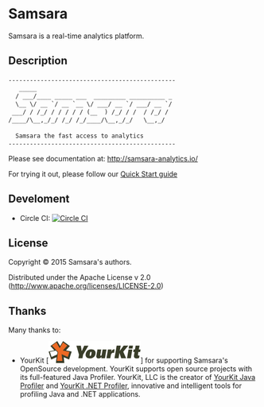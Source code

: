 # Samsara

Samsara is a real-time analytics platform.

## Description

```
-----------------------------------------------
   _____
  / ___/____ _____ ___  _________ __________ _
  \__ \/ __ `/ __ `__ \/ ___/ __ `/ ___/ __ `/
 ___/ / /_/ / / / / / (__  ) /_/ / /  / /_/ /
/____/\__,_/_/ /_/ /_/____/\__,_/_/   \__,_/

  Samsara the fast access to analytics
-----------------------------------------------
```

Please see documentation at: http://samsara-analytics.io/

For trying it out, please follow our [Quick Start guide](/docs/quick-start.md)

## Develoment

  * Circle CI: [![Circle CI](https://circleci.com/gh/samsara/samsara/tree/master.svg?style=svg)](https://circleci.com/gh/samsara/samsara/tree/master)

## License

Copyright © 2015 Samsara's authors.

Distributed under the Apache License v 2.0 (http://www.apache.org/licenses/LICENSE-2.0)


## Thanks

Many thanks to:

  * YourKit [![YourKit logo](/docs/images/yklogo.png)] for supporting Samsara's OpenSource development.
    YourKit supports open source projects with its full-featured Java Profiler.
    YourKit, LLC is the creator of <a href="https://www.yourkit.com/java/profiler/index.jsp">YourKit Java Profiler</a> and <a href="https://www.yourkit.com/.net/profiler/index.jsp">YourKit .NET Profiler</a>, innovative and intelligent tools for profiling Java and .NET applications.
